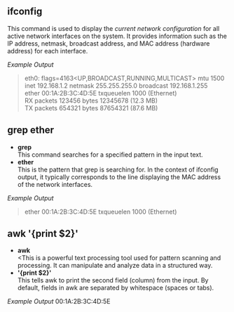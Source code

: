 ## ifconfig

This command is used to display the *current network configuration* for all active network interfaces on the system. It provides information such as the IP address, netmask, broadcast address, and MAC address (hardware address) for each interface.

*Example Output*
>eth0: flags=4163<UP,BROADCAST,RUNNING,MULTICAST>  mtu 1500<br>
        inet 192.168.1.2  netmask 255.255.255.0  broadcast 192.168.1.255<br>
        ether 00:1A:2B:3C:4D:5E  txqueuelen 1000  (Ethernet)<br>
        RX packets 123456 bytes 12345678 (12.3 MB)<br>
        TX packets 654321 bytes 87654321 (87.6 MB)<br>

## grep ether

* **grep** <br>This command searches for a specified pattern in the input text.
* **ether** <br>This is the pattern that grep is searching for. In the context of ifconfig output, it typically corresponds to the line displaying the MAC address of the network interfaces.

*Example Output* 
>ether 00:1A:2B:3C:4D:5E  txqueuelen 1000  (Ethernet)

## awk '{print $2}'

* **awk** <br><This is a powerful text processing tool used for pattern scanning and processing. It can manipulate and analyze data in a structured way.
* **'{print $2}'** <br>This tells awk to print the second field (column) from the input. By default, fields in awk are separated by whitespace (spaces or tabs).

*Example Output* 
00:1A:2B:3C:4D:5E
